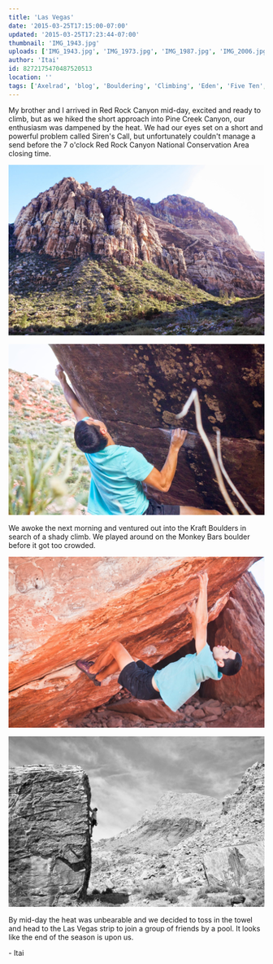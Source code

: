 ```yaml
---
title: 'Las Vegas'
date: '2015-03-25T17:15:00-07:00'
updated: '2015-03-25T17:23:44-07:00'
thumbnail: 'IMG_1943.jpg'
uploads: ['IMG_1943.jpg', 'IMG_1973.jpg', 'IMG_1987.jpg', 'IMG_2006.jpg']
author: 'Itai'
id: 8272175470487520513
location: ''
tags: ['Axelrad', 'blog', 'Bouldering', 'Climbing', 'Eden', 'Five Ten', 'highball', 'Itai', 'Kraft', 'Las Vegas', 'Nevada', 'Red', 'Red Rocks', 'Rock', 'sandstone']
---
```


My brother and I arrived in Red Rock Canyon mid-day, excited and ready to climb, but as we hiked the short approach into Pine Creek Canyon, our enthusiasm was dampened by the heat. We had our eyes set on a short and powerful problem called Siren's Call, but unfortunately couldn't manage a send before the 7 o'clock Red Rock Canyon National Conservation Area closing time.

![The beautiful Pine Creek Canyon](uploads/IMG_1943.jpg)

![Eden on Siren's Call, (V11/12)](uploads/IMG_1973.jpg)

We awoke the next morning and ventured out into the Kraft Boulders in search of a shady climb. We played around on the Monkey Bars boulder before it got too crowded.

![Eden on the dynamic climb The Redirect, (V12)](uploads/IMG_1987.jpg)

![Eden, warming down on the shady Perfect Poser, (V1)](uploads/IMG_2006.jpg)

By mid-day the heat was unbearable and we decided to toss in the towel and head to the Las Vegas strip to join a group of friends by a pool. It looks like the end of the season is upon us.

\- Itai
